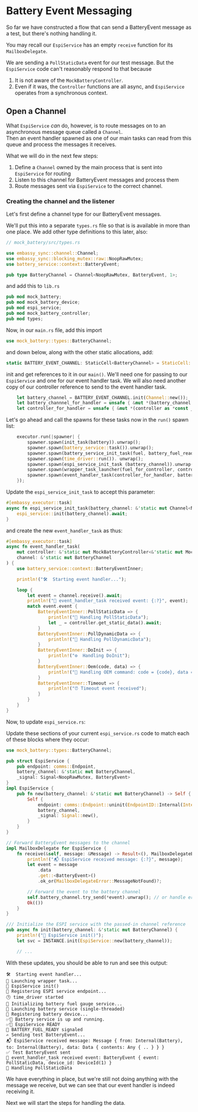 # Battery Event Messaging

So far we have constructed a flow that can send a BatteryEvent message as a test, but there's nothing handling it.

You may recall our `EspiService` has an empty `receive` function for its `MailboxDelegate`.

We are sending a `PollStaticData` event for our test message.  But the `EspiService` code can't reasonably respond to that because

1. It is not aware of the `MockBatteryController`.
2. Even if it was, the `Controller` functions are all async, and `EspiService` operates from a synchronous context.

## Open a Channel

What `EspiService` _can_ do, however, is to route messages on to an asynchronous message queue called a `Channel`.  
Then an event handler spawned as one of our main tasks can read from this queue and process the messages it receives.


What we will do in the next few steps:

1. Define a `Channel` owned by the main process that is sent into `EspiService` for routing
2. Listen to this channel for BatteryEvent messages and process them
3. Route messages sent via `EspiService` to the correct channel.

### Creating the channel and the listener

Let's first define a channel type for our BatteryEvent messages.

We'll put this into a separate `types.rs` file so that is is available in more than one place. We add other type definitions to this later, also:

```rust
// mock_battery/src/types.rs

use embassy_sync::channel::Channel;
use embassy_sync::blocking_mutex::raw::NoopRawMutex;
use battery_service::context::BatteryEvent;

pub type BatteryChannel = Channel<NoopRawMutex, BatteryEvent, 1>;
```
and add this to `lib.rs`

```rust
pub mod mock_battery;
pub mod mock_battery_device;
pub mod espi_service;
pub mod mock_battery_controller;
pub mod types;
```

Now, in our `main.rs` file, add this import

```rust
use mock_battery::types::BatteryChannel;
```

and down below, along with the other static allocations, add:
```rust
static BATTERY_EVENT_CHANNEL: StaticCell<BatteryChannel> = StaticCell::new();
```

init and get references to it in our `main()`. 
We'll need one for passing to our `EspiService` and one for our event handler task.
We will also need another copy of our controller reference to send to the event handler task.

```rust
    let battery_channel = BATTERY_EVENT_CHANNEL.init(Channel::new());
    let battery_channnel_for_handler = unsafe { &mut *(battery_channel as *const _ as *mut _) };
    let controller_for_handler = unsafe { &mut *(controller as *const _ as *mut _) };
```
Let's go ahead and call the spawns for these tasks now in the `run()` spawn list:
```rust
    executor.run(|spawner| {
        spawner.spawn(init_task(battery)).unwrap();
        spawner.spawn(battery_service::task()).unwrap();
        spawner.spawn(battery_service_init_task(fuel, battery_fuel_ready)).unwrap();
        spawner.spawn(time_driver::run()). unwrap();
        spawner.spawn(espi_service_init_task (battery_channel)).unwrap();
        spawner.spawn(wrapper_task_launcher(fuel_for_controller, controller, battery_fuel_ready, spawner)).unwrap();
        spawner.spawn(event_handler_task(controller_for_handler, battery_channel_for_handler)).unwrap();
    });

```

Update the `espi_service_init_task` to accept this parameter:
```rust
#[embassy_executor::task]
async fn espi_service_init_task(battery_channel: &'static mut Channel<NoopRawMutex, BatteryEvent, 1>) {
    espi_service::init(battery_channel).await;
}
```
and create the new `event_handler_task` as thus:
```rust
#[embassy_executor::task]
async fn event_handler_task(
    mut controller: &'static mut MockBatteryController<&'static mut MockBattery>,
    channel: &'static mut BatteryChannel
) {
    use battery_service::context::BatteryEventInner;

    println!("🛠️  Starting event handler...");

    loop {
        let event = channel.receive().await;
        println!("🔔 event_handler_task received event: {:?}", event);
        match event.event {
            BatteryEventInner::PollStaticData => {
                println!("🔄 Handling PollStaticData");
                let _ = controller.get_static_data().await;
            }
            BatteryEventInner::PollDynamicData => {
                println!("🔄 Handling PollDynamicData");
            }
            BatteryEventInner::DoInit => {
                println!("⚙️  Handling DoInit");
            }
            BatteryEventInner::Oem(code, data) => {
                println!("🧩 Handling OEM command: code = {code}, data = {:?}", data);
            }
            BatteryEventInner::Timeout => {
                println!("⏰ Timeout event received");
            }
        }
    }
}
```


Now, to update `espi_service.rs`:

Update these sections of your current `espi_service.rs` code to match each of these blocks where they occur:

```rust
use mock_battery::types::BatteryChannel;

pub struct EspiService {
    pub endpoint: comms::Endpoint,
    battery_channel: &'static mut BatteryChannel,
    _signal: Signal<NoopRawMutex, BatteryEvent>
}
impl EspiService {
    pub fn new(battery_channel: &'static mut BatteryChannel) -> Self {
        Self {
            endpoint: comms::Endpoint::uninit(EndpointID::Internal(Internal::Battery)),
            battery_channel,
            _signal: Signal::new(),
        }
    }
}

// Forward BatteryEvent messages to the channel
impl MailboxDelegate for EspiService {
    fn receive(&self, message: &Message) -> Result<(), MailboxDelegateError> {
        println!("📬 EspiService received message: {:?}", message);
        let event = message
            .data
            .get::<BatteryEvent>()
            .ok_or(MailboxDelegateError::MessageNotFound)?;

        // Forward the event to the battery channel    
        self.battery_channel.try_send(*event).unwrap(); // or handle error appropriately
        Ok(())
    }
}

/// Initialize the ESPI service with the passed-in channel reference
pub async fn init(battery_channel: &'static mut BatteryChannel) {
    println!("🔌 EspiService init()");
    let svc = INSTANCE.init(EspiService::new(battery_channel));

    // ...

```
With these updates, you should be able to run and see this output:

```
🛠️  Starting event handler...
🔄 Launching wrapper task...
🔌 EspiService init()
🧩 Registering ESPI service endpoint...
🕒 time_driver started
🔌 Initializing battery fuel gauge service...
🔋 Launching battery service (single-threaded)
🧩 Registering battery device...
✅🔋 Battery service is up and running.
✅🔌 EspiService READY
🔔 BATTERY_FUEL_READY signaled
✍ Sending test BatteryEvent...
📬 EspiService received message: Message { from: Internal(Battery), to: Internal(Battery), data: Data { contents: Any { .. } } }
✅ Test BatteryEvent sent
🔔 event_handler_task received event: BatteryEvent { event: PollStaticData, device_id: DeviceId(1) }
🔄 Handling PollStaticData
```

We have everything in place, but we're still not doing anything with the message we receive, but we can see that our event handler is indeed receiving it.

Next we will start the steps for handling the data.